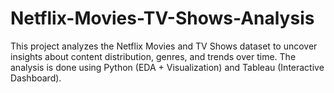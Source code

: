 # Netflix-Movies-TV-Shows-Analysis
This project analyzes the Netflix Movies and TV Shows dataset to uncover insights about content distribution, genres, and trends over time. The analysis is done using Python (EDA + Visualization) and Tableau (Interactive Dashboard).
